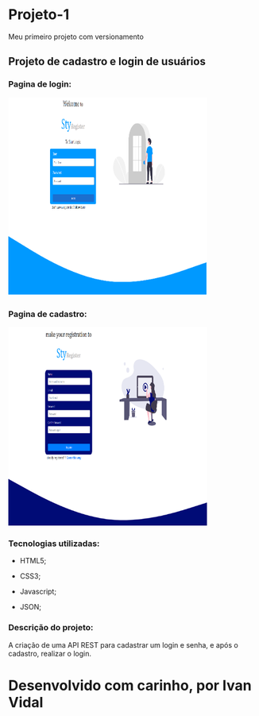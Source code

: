# Projeto-1
 Meu primeiro projeto com versionamento
 
 
 ## Projeto de cadastro e login de usuários
 
 ### Pagina de login:
 
  <img src="projeto/.github/home-page.png" style="width:400px; height:400px;">
 
 ### Pagina de cadastro:
 
 <img src="projeto/.github/register-page.png" style="width:400px; height:400px;">
 
 
 ### Tecnologias utilizadas: 
 
 - HTML5;
 
 - CSS3;
 
 - Javascript;
 
 - JSON;

### Descrição do projeto:

A criação de uma API REST para cadastrar um login e senha, e após o cadastro, realizar o login.


# Desenvolvido com carinho, por Ivan Vidal
